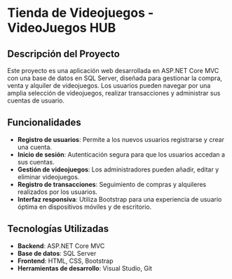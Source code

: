 # Tienda de Videojuegos - VideoJuegos HUB

## Descripción del Proyecto

Este proyecto es una aplicación web desarrollada en ASP.NET Core MVC con una base de datos en SQL Server, diseñada para gestionar la compra, venta y alquiler de videojuegos. Los usuarios pueden navegar por una amplia selección de videojuegos, realizar transacciones y administrar sus cuentas de usuario.

## Funcionalidades

- **Registro de usuarios**: Permite a los nuevos usuarios registrarse y crear una cuenta.
- **Inicio de sesión**: Autenticación segura para que los usuarios accedan a sus cuentas.
- **Gestión de videojuegos**: Los administradores pueden añadir, editar y eliminar videojuegos.
- **Registro de transacciones**: Seguimiento de compras y alquileres realizados por los usuarios.
- **Interfaz responsiva**: Utiliza Bootstrap para una experiencia de usuario óptima en dispositivos móviles y de escritorio.

## Tecnologías Utilizadas

- **Backend**: ASP.NET Core MVC
- **Base de datos**: SQL Server
- **Frontend**: HTML, CSS, Bootstrap
- **Herramientas de desarrollo**: Visual Studio, Git
